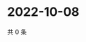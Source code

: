 # 2022-10-08

共 0 条

<!-- BEGIN WEIBO -->
<!-- 最后更新时间 Sat Oct 08 2022 06:20:16 GMT+0800 (China Standard Time) -->

<!-- END WEIBO -->
